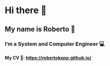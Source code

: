 # Hi there 👋
## My name is Roberto 📛
### I’m a System and Computer Engineer 💻
#### My CV 📝: https://robertokepp.github.io/

<!--
**R0BERT01991/R0BERT01991** is a ✨ _special_ ✨ repository because its `README.md` (this file) appears on your GitHub profile.

Here are some ideas to get you started:

- 🔭 I’m currently working on ...
- 🌱 I’m currently learning ...
- 👯 I’m looking to collaborate on ...
- 🤔 I’m looking for help with ...
- 💬 Ask me about ...
- 📫 How to reach me: ...
- 😄 Pronouns: ...
- ⚡ Fun fact: ...
-->
